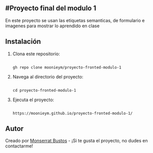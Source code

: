 #Proyecto final del modulo 1
---
En este proyecto se usan las etiquetas semanticas, de formulario e imagenes para mostrar lo aprendido en clase

## Instalación

1. Clona este repositorio:

    ```

    gh repo clone moonieym/proyecto-fronted-modulo-1

    ```

2. Navega al directorio del proyecto:

    ```

    cd proyecto-fronted-modulo-1

    ```

3. Ejecuta el proyecto:

    ```

    https://moonieym.github.io/proyecto-fronted-modulo-1/

    ```

## Autor

Creado por [Monserrat Bustos](https://github.com/moonieym) - ¡Si te gusta el proyecto, no dudes en contactarme!
